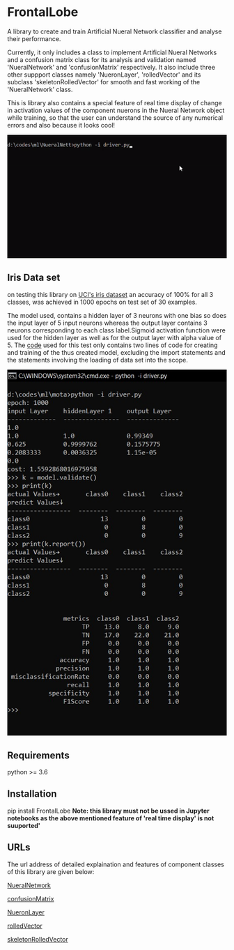 # FrontalLobe

A library to create and train Artificial Nueral Network classifier and analyse their performance.

Currently, it only includes a class to implement Artificial Nueral Networks and a confusion matrix class for its analysis 
and validation named 'NueralNetwork' and 'confusionMatrix' respectively. It also include three other suppport classes namely
'NueronLayer', 'rolledVector' and its subclass 'skeletonRolledVector' for smooth and fast working of the 'NueralNetwork' class.

This is library also contains a special feature of real
time display of change in activation values of the component nuerons in the Nueral Network object while training, so that the user can understand the source of any numerical errors and also because it looks cool!

![](https://github.com/Achyut-sudo/FrontalLobe/blob/main/nn.gif)

## Iris Data set 

on testing this library on [UCI's iris dataset](https://archive.ics.uci.edu/ml/datasets/iris) an accuracy of 100% for all 3 classes, was  achieved in 1000 epochs on test set of 30 examples.


The model used, contains a hidden layer of 3 neurons with one bias so does the input layer of 5 input neurons whereas the output layer contains 3 neurons  corresponding to each class label.Sigmoid activation function were used for the hidden layer as well as for the output layer with alpha value of 5. The [code](https://github.com/Achyut-sudo/FrontalLobe/blob/main/driver.py) used for this test only contains two lines of code for creating and training of the thus created model, excluding the import statements and the statements involving the loading of data set into the scope.


![](https://github.com/Achyut-sudo/FrontalLobe/blob/main/IrisTest.jpg)





## Requirements 

python >= 3.6

## Installation

pip install FrontalLobe
**Note: this library must not be ussed in Jupyter notebooks as the above mentioned feature of 'real time display' is not suuported'**
## URLs

The url address of detailed explaination and features of component classes of this library are given below:

[NueralNetwork](https://github.com/Achyut-sudo/FrontalLobe/blob/main/NueralNetwork.md)

[confusionMatrix](https://github.com/Achyut-sudo/FrontalLobe/blob/main/confusionMatrix.md)

[NueronLayer](https://github.com/Achyut-sudo/FrontalLobe/blob/main/NueronLayer.md)

[rolledVector](https://github.com/Achyut-sudo/FrontalLobe/blob/main/rolledVector.md)

[skeletonRolledVector](https://github.com/Achyut-sudo/FrontalLobe/blob/main/skeletonRolledVector.md)






